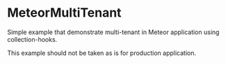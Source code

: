 MeteorMultiTenant
=================

Simple example that demonstrate multi-tenant in Meteor application using collection-hooks.

This example should not be taken as is for production application.
